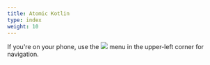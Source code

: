 ```yaml
---
title: Atomic Kotlin
type: index
weight: 10
---
```


If you're on your phone, use the ![](/images/HamburgerMenu.png) menu in the
upper-left corner for navigation.
